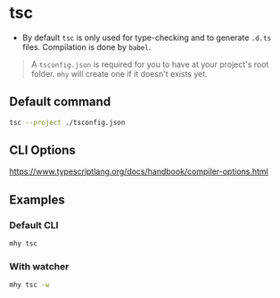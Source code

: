 # tsc

- By default `tsc` is only used for type-checking and to generate `.d.ts` files. Compilation is done by `babel`.

> A `tsconfig.json` is required for you to have at your project's root folder. `mhy` will create one if it doesn't exists yet.

## Default command
```bash
tsc --project ./tsconfig.json
```

## CLI Options
https://www.typescriptlang.org/docs/handbook/compiler-options.html

## Examples

### Default CLI
```bash
mhy tsc
```

### With watcher
```bash
mhy tsc -w
```